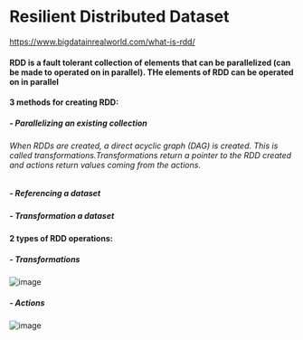 # Resilient Distributed Dataset
https://www.bigdatainrealworld.com/what-is-rdd/

#### RDD is a fault tolerant collection of elements that can be parallelized (can be made to operated on in parallel). THe elements of RDD can be operated on in parallel



#### 3 methods for creating RDD:
##### - Parallelizing an existing collection
###### When RDDs are created, a direct acyclic graph (DAG) is created. This is called transformations.Transformations return a pointer to the RDD created and actions return values coming from the actions.
##### - Referencing a dataset
##### - Transformation a dataset

#### 2 types of RDD operations:
##### - Transformations
![image](https://github.com/dino-3007/Data-Science/assets/109076114/51eaf177-e800-485e-b09c-70af2ff2a71f)
##### - Actions
![image](https://github.com/dino-3007/Data-Science/assets/109076114/65198d1b-c405-43fa-8010-fc0a5a88da5c)


